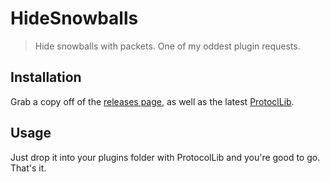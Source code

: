 # HideSnowballs

> Hide snowballs with packets. One of my oddest plugin requests.

## Installation

Grab a copy off of the [releases page](https://github.com/Rayzr522/HideSnowballs/releases), as well as the latest [ProtoclLib](https://www.spigotmc.org/resources/protocollib.1997/).

## Usage

Just drop it into your plugins folder with ProtocolLib and you're good to go. That's it.
